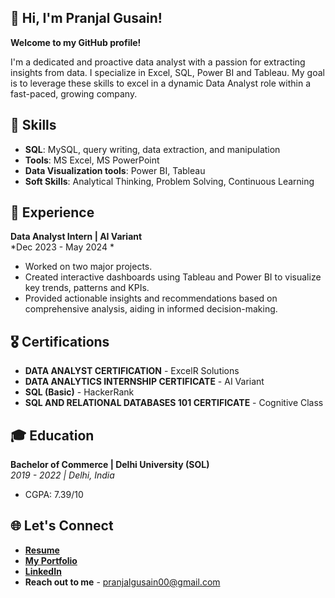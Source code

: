 ## 👋 Hi, I'm Pranjal Gusain!

**Welcome to my GitHub profile!**

I'm a dedicated and proactive data analyst with a passion for extracting insights from data. I specialize in Excel, SQL, Power BI and Tableau. My goal is to leverage these skills to excel in a dynamic Data Analyst role within a fast-paced, growing company.

## 🚀 Skills
- **SQL**: MySQL, query writing, data extraction, and manipulation
- **Tools**: MS Excel, MS PowerPoint
- **Data Visualization tools**: Power BI, Tableau
- **Soft Skills**: Analytical Thinking, Problem Solving, Continuous Learning

## 💼 Experience
**Data Analyst Intern | AI Variant**  
*Dec 2023 - May 2024 *  
- Worked on two major projects.
- Created interactive dashboards using Tableau and Power BI to visualize key trends, patterns and KPIs.
- Provided actionable insights and recommendations based on comprehensive analysis, aiding in informed decision-making.



## 🎖️ Certifications
- **DATA ANALYST CERTIFICATION** - ExcelR Solutions
- **DATA ANALYTICS INTERNSHIP CERTIFICATE** - AI Variant 
- **SQL (Basic)** - HackerRank
- **SQL AND RELATIONAL DATABASES 101 CERTIFICATE** - Cognitive Class

## 🎓 Education
**Bachelor of Commerce | Delhi University (SOL)**  
*2019 - 2022 | Delhi, India*   
- CGPA: 7.39/10

## 🌐 Let's Connect
- [**Resume**](https://drive.google.com/file/d/1AF2dlXty7aPLJkBuA_bIEVSUPpxCzSId/view?usp=sharing)
- [**My Portfolio**](file:///C:/Users/pranj/Downloads/Portfolio%20Website/index.html)
- [**LinkedIn**](https://www.linkedin.com/in/pranjal-gusain-647114300/) 
- **Reach out to me** - pranjalgusain00@gmail.com



